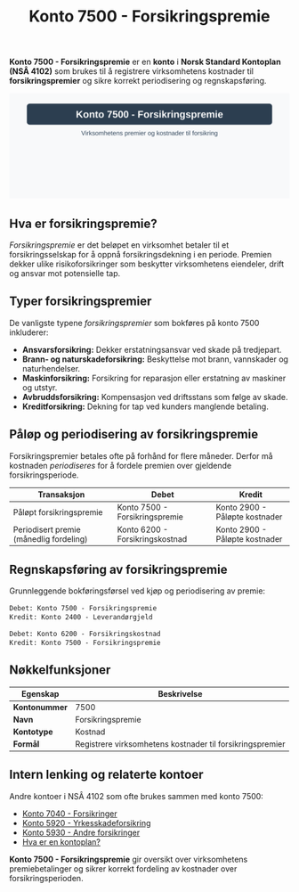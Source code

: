 ﻿---
title: "Konto 7500 - Forsikringspremie"
seoTitle: "7500-forsikringspremie"
description: '**Konto 7500 - Forsikringspremie** er en **konto** i **Norsk Standard Kontoplan (NSÂ 4102)** som brukes til å registrere virksomhetens kostnader til **forsikri...'
---

**Konto 7500 - Forsikringspremie** er en **konto** i **Norsk Standard Kontoplan (NSÂ 4102)** som brukes til å registrere virksomhetens kostnader til **forsikringspremier** og sikre korrekt periodisering og regnskapsføring.

![Illustrasjon av konto 7500 Forsikringspremie](7500-forsikringspremie-image.svg)

## Hva er forsikringspremie?

*Forsikringspremie* er det beløpet en virksomhet betaler til et forsikringsselskap for å oppnå forsikringsdekning i en periode. Premien dekker ulike risikoforsikringer som beskytter virksomhetens eiendeler, drift og ansvar mot potensielle tap.

## Typer forsikringspremier

De vanligste typene *forsikringspremier* som bokføres på konto 7500 inkluderer:

* **Ansvarsforsikring:** Dekker erstatningsansvar ved skade på tredjepart.
* **Brann- og naturskadeforsikring:** Beskyttelse mot brann, vannskader og naturhendelser.
* **Maskinforsikring:** Forsikring for reparasjon eller erstatning av maskiner og utstyr.
* **Avbruddsforsikring:** Kompensasjon ved driftsstans som følge av skade.
* **Kreditforsikring:** Dekning for tap ved kunders manglende betaling.

## Påløp og periodisering av forsikringspremie

Forsikringspremier betales ofte på forhånd for flere måneder. Derfor må kostnaden *periodiseres* for å fordele premien over gjeldende forsikringsperiode.

| Transaksjon                             | Debet                            | Kredit                         |
|-----------------------------------------|----------------------------------|--------------------------------|
| Påløpt forsikringspremie                | Konto 7500 - Forsikringspremie   | Konto 2900 - Påløpte kostnader |
| Periodisert premie (månedlig fordeling) | Konto 6200 - Forsikringskostnad  | Konto 2900 - Påløpte kostnader |

## Regnskapsføring av forsikringspremie

Grunnleggende bokføringsførsel ved kjøp og periodisering av premie:

```
Debet: Konto 7500 - Forsikringspremie
Kredit: Konto 2400 - Leverandørgjeld
```

```
Debet: Konto 6200 - Forsikringskostnad
Kredit: Konto 7500 - Forsikringspremie
```

## Nøkkelfunksjoner

| Egenskap         | Beskrivelse                                                    |
|------------------|----------------------------------------------------------------|
| **Kontonummer**   | 7500                                                           |
| **Navn**          | Forsikringspremie                                             |
| **Kontotype**     | Kostnad                                                       |
| **Formål**        | Registrere virksomhetens kostnader til forsikringspremier    |

## Intern lenking og relaterte kontoer

Andre kontoer i NSÂ 4102 som ofte brukes sammen med konto 7500:

* [Konto 7040 - Forsikringer](/blogs/kontoplan/7040-forsikringer "Konto 7040 - Forsikringer")
* [Konto 5920 - Yrkesskadeforsikring](/blogs/kontoplan/5920-yrkesskadeforsikring "Konto 5920 - Yrkesskadeforsikring")
* [Konto 5930 - Andre forsikringer](/blogs/kontoplan/5930-andre-forsikringer "Konto 5930 - Andre forsikringer")
* [Hva er en kontoplan?](/blogs/regnskap/hva-er-kontoplan "Hva er en kontoplan? Komplett guide til kontoplaner i norsk regnskap")

**Konto 7500 - Forsikringspremie** gir oversikt over virksomhetens premiebetalinger og sikrer korrekt fordeling av kostnader over forsikringsperioden.






